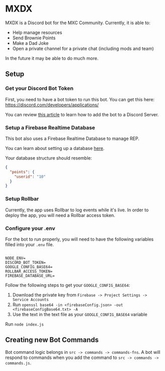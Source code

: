 # MXDX

MXDX is a Discord bot for the MXC Community. Currently, it is able to:

* Help manage resources
* Send Brownie Points
* Make a Dad Joke
* Open a private channel for a private chat (including mods and team)

In the future it may be able to do much more. 

## Setup

### Get your Discord Bot Token
First, you need to have a bot token to run this bot. You can get this here: https://discord.com/developers/applications/

You can review [this article](https://discordpy.readthedocs.io/en/latest/discord.html) to learn how to add the bot to a Discord Server.

### Setup a Firebase Realtime Database
This bot also uses a Firebase Realtime Database to manage REP.

You can learn about setting up a database [here](https://firebase.google.com/docs/database/web/start).


Your database structure should resemble:

```json
{
  "points": {
    "userid": "10"
  }
}
```

### Setup Rollbar
Currently, the app uses Rollbar to log events while it's live. In order to deploy the app, you will need a Rollbar access token.

### Configure your .env

For the bot to run properly, you will need to have the following variables filled into your `.env` file. 

```dotenv

NODE_ENV=
DISCORD_BOT_TOKEN=
GOOGLE_CONFIG_BASE64=
ROLLBAR_ACCESS_TOKEN=
FIREBASE_DATABASE_URL=

```

Follow the following steps to get your `GOOGLE_CONFIG_BASE64`:
1. Download the private key from `Firebase -> Project Settings -> Service Accounts`
1. Run `openssl base64 -in <firebaseConfig.json> -out <firebaseConfigBase64.txt> -A`
1. Use the text in the text file as your `GOOGLE_CONFIG_BASE64` variable


Run 
`node index.js`

## Creating new Bot Commands
Bot command logic belongs in `src -> commands -> commands-fns`. A bot will respond to commands when you add the command to `src -> commands -> commands.js`. 